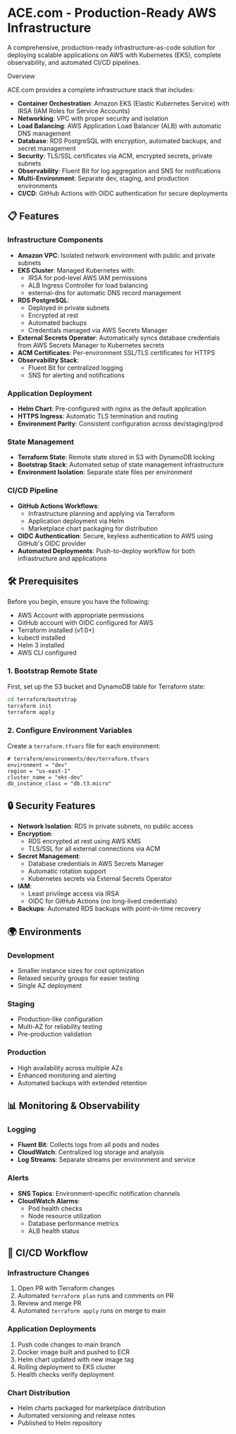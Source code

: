 # ACE.com - Production-Ready AWS Infrastructure

A comprehensive, production-ready infrastructure-as-code solution for deploying scalable applications on AWS with Kubernetes (EKS), complete observability, and automated CI/CD pipelines.

Overview

ACE.com provides a complete infrastructure stack that includes:
- **Container Orchestration**: Amazon EKS (Elastic Kubernetes Service) with IRSA (IAM Roles for Service Accounts)
- **Networking**: VPC with proper security and isolation
- **Load Balancing**: AWS Application Load Balancer (ALB) with automatic DNS management
- **Database**: RDS PostgreSQL with encryption, automated backups, and secret management
- **Security**: TLS/SSL certificates via ACM, encrypted secrets, private subnets
- **Observability**: Fluent Bit for log aggregation and SNS for notifications
- **Multi-Environment**: Separate dev, staging, and production environments
- **CI/CD**: GitHub Actions with OIDC authentication for secure deployments

## 📋 Features

### Infrastructure Components

- **Amazon VPC**: Isolated network environment with public and private subnets
- **EKS Cluster**: Managed Kubernetes with:
  - IRSA for pod-level AWS IAM permissions
  - ALB Ingress Controller for load balancing
  - external-dns for automatic DNS record management
- **RDS PostgreSQL**: 
  - Deployed in private subnets
  - Encrypted at rest
  - Automated backups
  - Credentials managed via AWS Secrets Manager
- **External Secrets Operator**: Automatically syncs database credentials from AWS Secrets Manager to Kubernetes secrets
- **ACM Certificates**: Per-environment SSL/TLS certificates for HTTPS
- **Observability Stack**:
  - Fluent Bit for centralized logging
  - SNS for alerting and notifications

### Application Deployment

- **Helm Chart**: Pre-configured with nginx as the default application
- **HTTPS Ingress**: Automatic TLS termination and routing
- **Environment Parity**: Consistent configuration across dev/staging/prod

### State Management

- **Terraform State**: Remote state stored in S3 with DynamoDB locking
- **Bootstrap Stack**: Automated setup of state management infrastructure
- **Environment Isolation**: Separate state files per environment

### CI/CD Pipeline

- **GitHub Actions Workflows**:
  - Infrastructure planning and applying via Terraform
  - Application deployment via Helm
  - Marketplace chart packaging for distribution
- **OIDC Authentication**: Secure, keyless authentication to AWS using GitHub's OIDC provider
- **Automated Deployments**: Push-to-deploy workflow for both infrastructure and applications

## 🛠️ Prerequisites

Before you begin, ensure you have the following:

- AWS Account with appropriate permissions
- GitHub account with OIDC configured for AWS
- Terraform installed (v1.0+)
- kubectl installed
- Helm 3 installed
- AWS CLI configured


### 1. Bootstrap Remote State

First, set up the S3 bucket and DynamoDB table for Terraform state:

```bash
cd terraform/bootstrap
terraform init
terraform apply
```

### 2. Configure Environment Variables

Create a `terraform.tfvars` file for each environment:

```hcl
# terraform/environments/dev/terraform.tfvars
environment = "dev"
region = "us-east-1"
cluster_name = "eks-dev"
db_instance_class = "db.t3.micro"
```


## 🔒 Security Features

- **Network Isolation**: RDS in private subnets, no public access
- **Encryption**: 
  - RDS encrypted at rest using AWS KMS
  - TLS/SSL for all external connections via ACM
- **Secret Management**: 
  - Database credentials in AWS Secrets Manager
  - Automatic rotation support
  - Kubernetes secrets via External Secrets Operator
- **IAM**: 
  - Least privilege access via IRSA
  - OIDC for GitHub Actions (no long-lived credentials)
- **Backups**: Automated RDS backups with point-in-time recovery

## 🌍 Environments

### Development
- Smaller instance sizes for cost optimization
- Relaxed security groups for easier testing
- Single AZ deployment

### Staging
- Production-like configuration
- Multi-AZ for reliability testing
- Pre-production validation

### Production
- High availability across multiple AZs
- Enhanced monitoring and alerting
- Automated backups with extended retention

## 📊 Monitoring & Observability

### Logging
- **Fluent Bit**: Collects logs from all pods and nodes
- **CloudWatch**: Centralized log storage and analysis
- **Log Streams**: Separate streams per environment and service

### Alerts
- **SNS Topics**: Environment-specific notification channels
- **CloudWatch Alarms**: 
  - Pod health checks
  - Node resource utilization
  - Database performance metrics
  - ALB health status

## 🔄 CI/CD Workflow

### Infrastructure Changes
1. Open PR with Terraform changes
2. Automated `terraform plan` runs and comments on PR
3. Review and merge PR
4. Automated `terraform apply` runs on merge to main

### Application Deployments
1. Push code changes to main branch
2. Docker image built and pushed to ECR
3. Helm chart updated with new image tag
4. Rolling deployment to EKS cluster
5. Health checks verify deployment

### Chart Distribution
- Helm charts packaged for marketplace distribution
- Automated versioning and release notes
- Published to Helm repository
